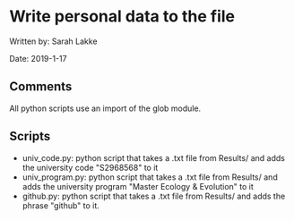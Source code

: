 # Write personal data to the file

Written by: Sarah Lakke

Date: 2019-1-17


## Comments
All python scripts use an import of the glob module.

## Scripts

* univ_code.py: python script that takes a .txt file from Results/ and adds 
	the university code "S2968568" to it
* univ_program.py: python script that takes a .txt file from Results/ and adds
	the university program "Master Ecology & Evolution" to it
* github.py: python script that takes a .txt file from Results/ and adds the 
	phrase "github" to it.
